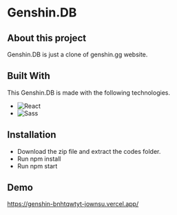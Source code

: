 # Genshin.DB

## About this project
Genshin.DB is just a clone of genshin.gg website.

## Built With

This Genshin.DB is made with the following technologies.

* ![React]
* ![Sass]

## Installation

* Download the zip file and extract the codes folder.
* Run npm install
* Run npm start

## Demo

https://genshin-bnhtqwtyt-jownsu.vercel.app/

[React]: https://img.shields.io/badge/react-%2320232a.svg?style=for-the-badge&logo=react&logoColor=%2361DAFB
[SASS]: https://img.shields.io/badge/SASS-hotpink.svg?style=for-the-badge&logo=SASS&logoColor=white
